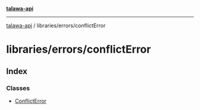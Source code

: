 [**talawa-api**](../../../README.md)

***

[talawa-api](../../../modules.md) / libraries/errors/conflictError

# libraries/errors/conflictError

## Index

### Classes

- [ConflictError](classes/ConflictError.md)
